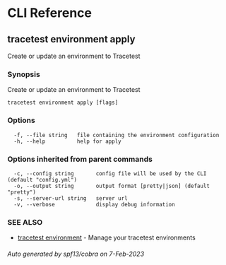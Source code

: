 # CLI Reference
## tracetest environment apply

Create or update an environment to Tracetest

### Synopsis

Create or update an environment to Tracetest

```
tracetest environment apply [flags]
```

### Options

```
  -f, --file string   file containing the environment configuration
  -h, --help          help for apply
```

### Options inherited from parent commands

```
  -c, --config string       config file will be used by the CLI (default "config.yml")
  -o, --output string       output format [pretty|json] (default "pretty")
  -s, --server-url string   server url
  -v, --verbose             display debug information
```

### SEE ALSO

* [tracetest environment](tracetest_environment.md)	 - Manage your tracetest environments

###### Auto generated by spf13/cobra on 7-Feb-2023
